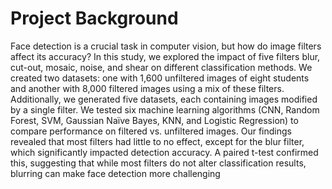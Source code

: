 # Project Background

Face detection is a crucial task in computer vision, but how do image filters affect its accuracy? In this study, we explored the impact of five filters blur, cut-out, mosaic, noise, and shear on different classification methods. We created two datasets: one with 1,600 unfiltered images of eight students and another with 8,000 filtered images using a mix of these filters. Additionally, we generated five datasets, each containing images modified by a single filter.
We tested six machine learning algorithms (CNN, Random Forest, SVM, Gaussian Naïve Bayes, KNN, and Logistic Regression) to compare performance on filtered vs. unfiltered images. Our findings revealed that most filters had little to no effect, except for the blur filter, which significantly impacted detection accuracy. A paired t-test confirmed this, suggesting that while most filters do not alter classification results, blurring can make face detection more challenging
